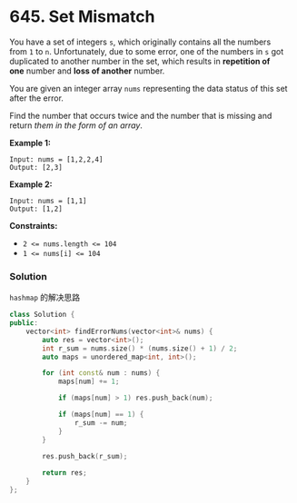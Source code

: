 # 645. Set Mismatch
You have a set of integers `s`, which originally contains all the numbers from `1` to `n`. Unfortunately, due to some error, one of the numbers in `s` got duplicated to another number in the set, which results in **repetition of one** number and **loss of another** number.

You are given an integer array `nums` representing the data status of this set after the error.

Find the number that occurs twice and the number that is missing and return *them in the form of an array*.

**Example 1:**

```
Input: nums = [1,2,2,4]
Output: [2,3]

```

**Example 2:**

```
Input: nums = [1,1]
Output: [1,2]

```

**Constraints:**

- `2 <= nums.length <= 104`
- `1 <= nums[i] <= 104`

### Solution

`hashmap` 的解决思路
```cpp
class Solution {
public:
    vector<int> findErrorNums(vector<int>& nums) {
        auto res = vector<int>();
        int r_sum = nums.size() * (nums.size() + 1) / 2;
        auto maps = unordered_map<int, int>();

        for (int const& num : nums) {
            maps[num] += 1;

            if (maps[num] > 1) res.push_back(num);

            if (maps[num] == 1) {
                r_sum -= num;
            }
        }
        
        res.push_back(r_sum);

        return res;
    }
};
```